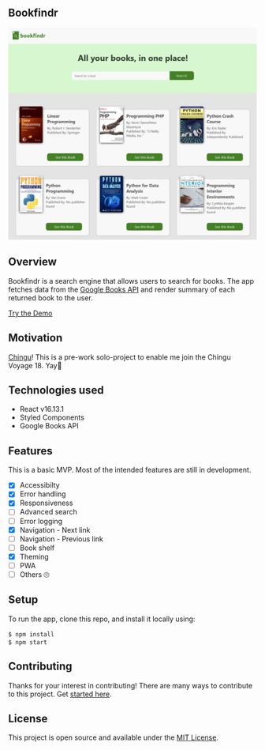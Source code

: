 ## Bookfindr

![Design preview for Bookfindr](./src/assets/desktop-preview.png)

## Overview

Bookfindr is a search engine that allows users to search for books. The app fetches data from the [Google Books API](https://developers.google.com/books/) and render summary of each returned book to the user. 

[Try the Demo](https://bookfindr.netlify.com/)


## Motivation

[Chingu](https://www.chingu.io/)! This is a pre-work solo-project to enable me join the Chingu Voyage 18. Yay:raised_hands:


## Technologies used

* React v16.13.1
* Styled Components
* Google Books API

## Features
This is a basic MVP. Most of the intended features are still in development.
- [x] Accessibilty
- [x] Error handling
- [x] Responsiveness
- [ ] Advanced search
- [ ] Error logging
- [x] Navigation - Next link
- [ ] Navigation - Previous link
- [ ] Book shelf
- [x] Theming
- [ ] PWA
- [ ] Others :roll_eyes:

## Setup

To run the app, clone this repo, and install it locally using: 

```
$ npm install
$ npm start

```

## Contributing 
Thanks for your interest in contributing! There are many ways to contribute to this project. Get [started here](CONTRIBUTING.md).

## License
This project is open source and available under the [MIT License](LICENSE.md).